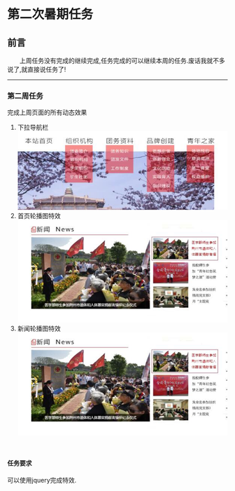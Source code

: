 第二次暑期任务
=============
前言
-------------
&emsp;&emsp;上周任务没有完成的继续完成,任务完成的可以继续本周的任务.废话我就不多说了,就直接说任务了!
<hr>

### 第二周任务
完成上周页面的所有动态效果
 1. 下拉导航栏
 ![下拉导航栏](https://github.com/YUOL-CCY/YUOL-summeryTask/blob/master/images/1.jpg)
 2. 首页轮播图特效
 ![首页轮播图](https://github.com/YUOL-CCY/YUOL-summeryTask/blob/master/images/2.jpg)
 3. 新闻轮播图特效
 ![新闻轮播图](https://github.com/YUOL-CCY/YUOL-summeryTask/blob/master/images/3.jpg)
 
 <br>

 #### 任务要求
 可以使用jquery完成特效.

